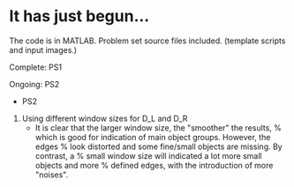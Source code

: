 # It has just begun...

The code is in MATLAB. Problem set source files included. (template scripts and input images.)

Complete: PS1

Ongoing: PS2


* PS2

1. Using different window sizes for D_L and D_R
    - It is clear that the larger window size, the "smoother" the results,
% which is good for indication of main object groups. However, the edges
% look distorted and some fine/small objects are missing. By contrast, a
% small window size will indicated a lot more small objects and more
% defined edges, with the introduction of more "noises".
